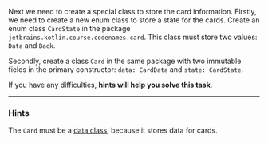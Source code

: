 Next we need to create a special class to store the card information. 
Firstly, we need to create a new enum class to store a state for the cards.
Create an enum class `CardState` in the package `jetbrains.kotlin.course.codenames.card`. 
This class must store two values: `Data` and `Back`.

Secondly, create a class `Card` in the same package with two immutable fields in the 
primary constructor: `data: CardData` and `state: CardState`.

If you have any difficulties, **hints will help you solve this task**.

----

### Hints

<div class="hint" title="The type of the Card class">

The `Card` must be a [data class](https://kotlinlang.org/docs/data-classes.html), because it stores data for cards.
</div>